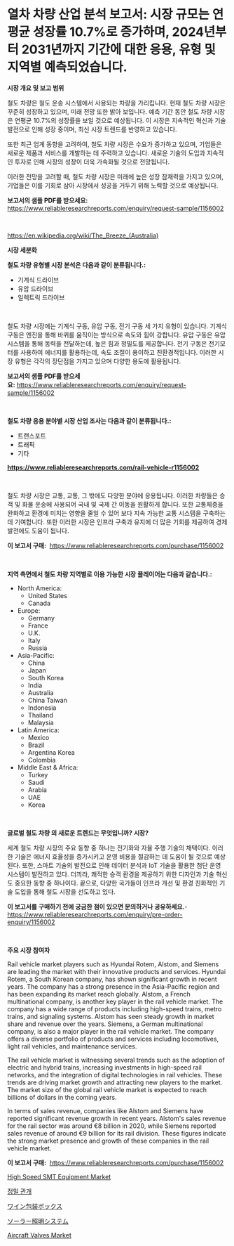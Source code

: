 <p><h1>열차 차량 산업 분석 보고서: 시장 규모는 연평균 성장률 10.7%로 증가하며, 2024년부터 2031년까지 기간에 대한 응용, 유형 및 지역별 예측되었습니다.</h1></p><p><strong>시장 개요 및 보고 범위</strong></p>
<p><p>철도 차량은 철도 운송 시스템에서 사용되는 차량을 가리킵니다. 현재 철도 차량 시장은 꾸준히 성장하고 있으며, 미래 전망 또한 밝아 보입니다. 예측 기간 동안 철도 차량 시장은 연평균 10.7%의 성장률을 보일 것으로 예상됩니다. 이 시장은 지속적인 혁신과 기술 발전으로 인해 성장 중이며, 최신 시장 트렌드를 반영하고 있습니다.</p><p>또한 최근 업계 동향을 고려하여, 철도 차량 시장은 수요가 증가하고 있으며, 기업들은 새로운 제품과 서비스를 개발하는 데 주력하고 있습니다. 새로운 기술의 도입과 지속적인 투자로 인해 시장의 성장이 더욱 가속화될 것으로 전망됩니다.</p><p>이러한 전망을 고려할 때, 철도 차량 시장은 미래에 높은 성장 잠재력을 가지고 있으며, 기업들은 이를 기회로 삼아 시장에서 성공을 거두기 위해 노력할 것으로 예상됩니다.</p></p>
<p><strong>보고서의 샘플 PDF를 받으세요:</strong> <a href="https://www.reliableresearchreports.com/enquiry/request-sample/1156002">https://www.reliableresearchreports.com/enquiry/request-sample/1156002</a></p>
<p>&nbsp;</p>
<p><a href="https://en.wikipedia.org/wiki/The_Breeze_(Australia)">https://en.wikipedia.org/wiki/The_Breeze_(Australia)</a></p>
<p><strong>시장 세분화</strong></p>
<p><strong>철도 차량 유형별 시장 분석은 다음과 같이 분류됩니다.:</strong></p>
<p><ul><li>기계식 드라이브</li><li>유압 드라이브</li><li>일렉트릭 드라이브</li></ul></p>
<p>&nbsp;</p>
<p><p>철도 차량 시장에는 기계식 구동, 유압 구동, 전기 구동 세 가지 유형이 있습니다. 기계식 구동은 엔진을 통해 바퀴를 움직이는 방식으로 속도와 힘이 강합니다. 유압 구동은 유압 시스템을 통해 동력을 전달하는데, 높은 힘과 정밀도를 제공합니다. 전기 구동은 전기모터를 사용하여 에너지를 활용하는데, 속도 조절이 용이하고 친환경적입니다. 이러한 시장 유형은 각각의 장단점을 가지고 있으며 다양한 용도에 활용됩니다.</p></p>
<p><strong>보고서의 샘플 PDF를 받으세요:</strong>&nbsp;<a href="https://www.reliableresearchreports.com/enquiry/request-sample/1156002">https://www.reliableresearchreports.com/enquiry/request-sample/1156002</a></p>
<p>&nbsp;</p>
<p><strong> 철도 차량 응용 분야별 시장 산업 조사는 다음과 같이 분류됩니다.:</strong></p>
<p><ul><li>트랜스포트</li><li>트래픽</li><li>기타</li></ul></p>
<p><strong><a href="https://www.reliableresearchreports.com/rail-vehicle-r1156002">https://www.reliableresearchreports.com/rail-vehicle-r1156002</a></strong></p>
<p>&nbsp;</p>
<p><p>철도 차량 시장은 교통, 교통, 그 밖에도 다양한 분야에 응용됩니다. 이러한 차량들은 승객 및 화물 운송에 사용되어 국내 및 국제 간 이동을 원활하게 합니다. 또한 교통체증을 완화하고 환경에 미치는 영향을 줄일 수 있어 보다 지속 가능한 교통 시스템을 구축하는 데 기여합니다. 또한 이러한 시장은 인프라 구축과 유지에 더 많은 기회를 제공하여 경제 발전에도 도움이 됩니다.</p></p>
<p><strong>이 보고서 구매:</strong>&nbsp; <a href="https://www.reliableresearchreports.com/purchase/1156002">https://www.reliableresearchreports.com/purchase/1156002</a></p>
<p>&nbsp;</p>
<p><strong>지역 측면에서 철도 차량 지역별로 이용 가능한 시장 플레이어는 다음과 같습니다.:</strong></p>
<p><ul>
    <li>
        North America:
        <ul>
            <li>United States</li>
            <li>Canada</li>
        </ul>
    </li>
    <li>
        Europe:
        <ul>
            <li>Germany</li>
            <li>France</li>
            <li>U.K.</li>
            <li>Italy</li>
            <li>Russia</li>
        </ul>
    </li>
    <li>
        Asia-Pacific:
        <ul>
            <li>China</li>
            <li>Japan</li>
            <li>South Korea</li>
            <li>India</li>
            <li>Australia</li>
            <li>China Taiwan</li>
            <li>Indonesia</li>
            <li>Thailand</li>
            <li>Malaysia</li>
        </ul>
    </li>
    <li>
        Latin America:
        <ul>
            <li>Mexico</li>
            <li>Brazil</li>
            <li>Argentina Korea</li>
            <li>Colombia</li>
        </ul>
    </li>
    <li>
        Middle East & Africa:
        <ul>
            <li>Turkey</li>
            <li>Saudi</li>
            <li>Arabia</li>
            <li>UAE</li>
            <li>Korea</li>
        </ul>
    </li>
    </ul></p>
<p>&nbsp;</p>
<p><strong>글로벌 철도 차량 의 새로운 트렌드는 무엇입니까? 시장?</strong></p>
<p><p>세계 철도 차량 시장의 주요 동향 중 하나는 전기화와 자율 주행 기술의 채택이다. 이러한 기술은 에너지 효율성을 증가시키고 운영 비용을 절감하는 데 도움이 될 것으로 예상된다. 또한, 스마트 기술의 발전으로 인해 데이터 분석과 IoT 기술을 활용한 첨단 운영 시스템이 발전하고 있다. 더끠라, 쾌적한 승객 환경을 제공하기 위한 디자인과 기술 혁신도 중요한 동향 중 하나이다. 끝으로, 다양한 국가들이 인프라 개선 및 환경 친화적인 기술 도입을 통해 철도 시장을 선도하고 있다.</p></p>
<p><strong>이 보고서를 구매하기 전에 궁금한 점이 있으면 문의하거나 공유하세요.</strong>- <a href="https://www.reliableresearchreports.com/enquiry/pre-order-enquiry/1156002">https://www.reliableresearchreports.com/enquiry/pre-order-enquiry/1156002</a></p>
<p>&nbsp;</p>
<p><strong>주요 시장 참여자</strong></p>
<p><p>Rail vehicle market players such as Hyundai Rotem, Alstom, and Siemens are leading the market with their innovative products and services. Hyundai Rotem, a South Korean company, has shown significant growth in recent years. The company has a strong presence in the Asia-Pacific region and has been expanding its market reach globally. Alstom, a French multinational company, is another key player in the rail vehicle market. The company has a wide range of products including high-speed trains, metro trains, and signaling systems. Alstom has seen steady growth in market share and revenue over the years. Siemens, a German multinational company, is also a major player in the rail vehicle market. The company offers a diverse portfolio of products and services including locomotives, light rail vehicles, and maintenance services.</p><p>The rail vehicle market is witnessing several trends such as the adoption of electric and hybrid trains, increasing investments in high-speed rail networks, and the integration of digital technologies in rail vehicles. These trends are driving market growth and attracting new players to the market. The market size of the global rail vehicle market is expected to reach billions of dollars in the coming years.</p><p>In terms of sales revenue, companies like Alstom and Siemens have reported significant revenue growth in recent years. Alstom's sales revenue for the rail sector was around €8 billion in 2020, while Siemens reported sales revenue of around €9 billion for its rail division. These figures indicate the strong market presence and growth of these companies in the rail vehicle market.</p></p>
<p><strong>이 보고서 구매:</strong>&nbsp;&nbsp;<a href="https://www.reliableresearchreports.com/purchase/1156002">https://www.reliableresearchreports.com/purchase/1156002</a></p>
<p><p><a href="https://www.linkedin.com/pulse/market-forecast-global-high-speed-smt-equipment-trends-impact-ft9he">High Speed SMT Equipment Market</a></p><p><a href="https://github.com/sougarounis/Market-Research-Report-List-5/blob/main/613215962098.md">정밀 관개</a></p><p><a href="https://medium.com/@novastamm2023/%E3%82%B0%E3%83%AD%E3%83%BC%E3%83%90%E3%83%AB%E3%83%AF%E3%82%A4%E3%83%B3%E3%83%91%E3%83%83%E3%82%B1%E3%83%BC%E3%82%B8%E3%83%9C%E3%83%83%E3%82%AF%E3%82%B9%E5%B8%82%E5%A0%B4%E3%81%AF-2024%E5%B9%B4%E3%81%8B%E3%82%892031%E5%B9%B4%E3%81%BE%E3%81%A7%E3%81%AE%E6%9C%9F%E9%96%93%E3%81%AEcagr%E3%81%8C9-5-%E3%81%A7%E6%88%90%E9%95%B7%E3%81%99%E3%82%8B%E3%81%A8%E4%BA%88%E6%B8%AC%E3%81%95%E3%82%8C%E3%81%A6%E3%81%84%E3%81%BE%E3%81%99-9e1a4e9f67de">ワイン包装ボックス</a></p><p><a href="https://medium.com/@ridleydamion/%E5%B8%82%E5%A0%B4%E4%BA%88%E6%B8%AC-2024%E5%B9%B4%E3%81%8B%E3%82%892031%E5%B9%B4%E3%81%BE%E3%81%A7%E3%81%AE%E3%82%B0%E3%83%AD%E3%83%BC%E3%83%90%E3%83%AB%E5%A4%AA%E9%99%BD%E5%85%89%E7%99%BA%E9%9B%BB%E3%82%B7%E3%82%B9%E3%83%86%E3%83%A0%E3%81%AE%E3%83%88%E3%83%AC%E3%83%B3%E3%83%89%E3%81%A8%E5%BD%B1%E9%9F%BF%E5%88%86%E6%9E%90-%E5%95%86%E6%A5%AD%E7%94%A8-%E4%BD%8F%E5%AE%85%E7%94%A8-%E7%94%A3%E6%A5%AD%E7%94%A8-%E3%81%9D%E3%81%AE%E4%BB%96-%E3%81%8A%E3%82%88%E3%81%B3%E3%82%BF%E3%82%A4%E3%83%97-%E3%82%AA%E3%83%95%E3%82%B0%E3%83%AA%E3%83%83%E3%83%89-%E3%83%8F%E3%82%A4%E3%83%96%E3%83%AA%E3%83%83%E3%83%89-8eba17a0aed9">ソーラー照明システム</a></p><p><a href="https://medium.com/@samantha.welch56767/global-aircraft-valves-market-sector-types-applications-market-player-strategies-regional-9bd68e9562de">Aircraft Valves Market</a></p></p>